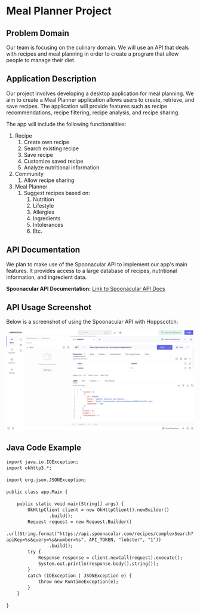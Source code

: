 # Meal Planner Project

## Problem Domain
Our team is focusing on the culinary domain. We will use an API that deals with recipes and meal planning in order to create a program that allow people to manage their diet.

## Application Description
Our project involves developing a desktop application for meal planning. We aim to create a Meal Planner application allows users to create, retrieve, and save recipes. The application will provide features such as recipe recommendations, recipe filtering, recipe analysis, and recipe sharing.

The app will include the following functionalities:

1. Recipe
    1. Create own recipe
    2. Search existing recipe
    3. Save recipe
    3. Customize saved recipe
    4. Analyze nutritional information
2. Community
    1. Allow recipe sharing
3. Meal Planner
    1. Suggest recipes based on:
       1. Nutrition
       2. Lifestyle
       3. Allergies
       4. Ingredients
       5. Intolerances
       6. Etc.

## API Documentation
We plan to make use of the Spoonacular API to implement our app's main features. It provides access to a large database of recipes, nutritional information, and ingredient data.

**Spoonacular API Documentation:** [Link to Spoonacular API Docs](https://spoonacular.com/food-api/docs)


## API Usage Screenshot
Below is a screenshot of using the Spoonacular API with Hoppscotch:

![Waiting for the picture](./img/api_call_example.jpg)

## Java Code Example
```
import java.io.IOException;
import okhttp3.*;

import org.json.JSONException;

public class app.Main {

    public static void main(String[] args) {
        OkHttpClient client = new OkHttpClient().newBuilder()
                .build();
        Request request = new Request.Builder()
                .url(String.format("https://api.spoonacular.com/recipes/complexSearch?apiKey=%s&query=%s&number=%s", API_TOKEN, "lobster", "1"))
                .build();
        try {
            Response response = client.newCall(request).execute();
            System.out.println(response.body().string());
        }
        catch (IOException | JSONException e) {
            throw new RuntimeException(e);
        }
    }

}

```

